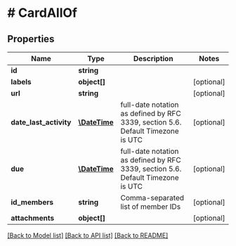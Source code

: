 # # CardAllOf

## Properties

Name | Type | Description | Notes
------------ | ------------- | ------------- | -------------
**id** | **string** |  | 
**labels** | **object[]** |  | [optional] 
**url** | **string** |  | [optional] 
**date_last_activity** | [**\DateTime**](\DateTime.md) | full-date notation as defined by RFC 3339, section 5.6. Default Timezone is UTC | [optional] 
**due** | [**\DateTime**](\DateTime.md) | full-date notation as defined by RFC 3339, section 5.6. Default Timezone is UTC | [optional] 
**id_members** | **string** | Comma-separated list of member IDs | [optional] 
**attachments** | **object[]** |  | [optional] 

[[Back to Model list]](../../README.md#documentation-for-models) [[Back to API list]](../../README.md#documentation-for-api-endpoints) [[Back to README]](../../README.md)


